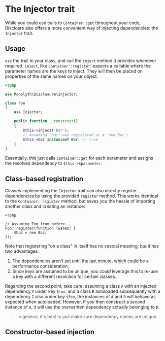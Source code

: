 # The Injector trait
While you could use calls to `Container::get` throughout your code, Disclosre
also offers a more convenient way of injecting dependencies: the `Injector`
trait.

## Usage
`use` the trait in your class, and call the `inject` method it provides whenever
required. `inject`, like `Container::register`, expects a callable where the
parameter names are the keys to inject. They will then be placed on properties
of the same names on your object:

```php
<?php

use Monolyth\Disclosure\Injector;

class Foo
{
    use Injector;

    public function __construct()
    {
        $this->inject('bar');
        // Assuming 'bar' was registered as a 'new Bar':
        $this->bar instanceof Bar; // true
    }
}
```

Essentially, this just calls `Container::get` for each parameter and assigns the
resolved dependency to `$this->$parameter`.

## Class-based registration
Classes implementing the `Injector` trait can also directly register
dependencies by using the provided `register` method. This works identical to
the `Container::register` method, but saves you the hassle of importing another
class and creating an instance:

```
<?php

// Assuming Foo from before...
Foo::register(function (&$baz) {
    $baz = new Baz;
});
```

Note that registering "on a class" in itself has no special meaning, _but_ it
has two advantages:

1. The dependencies aren't set until the last minute, which could be a
   performance consideration;
2. Since keys are assumed to be unique, you _could_ leverage this to re-use a
   key with a different resolution for certain classes.

Regarding the second point, take care: assuming a class `A` with an injected
dependency `Y` under key `$foo`, and a class `B` autoloaded subsequently with a
dependency `Z` also under key `$foo`, the instances of `A` and `B` will behave
as expected when autoloaded. However, if you then construct a _second_ instance
of `A`, it will use the overwritten dependency actually belonging to `B`.

> In general, it's best to just make sure dependency names are unique.

## Constructor-based injection

